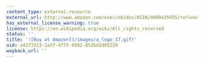 ```yaml
---
content_type: external-resource
external_url: http://www.amazon.com/exec/obidos/ASIN/0080435955/ref=nosim/mitopencourse-20
has_external_license_warning: true
license: https://en.wikipedia.org/wiki/All_rights_reserved
status: ''
title: '![Buy at Amazon](/images/a_logo_17.gif)'
uid: a4277d13-1a3f-4775-8992-852bd1d05229
wayback_url: ''
---
```

